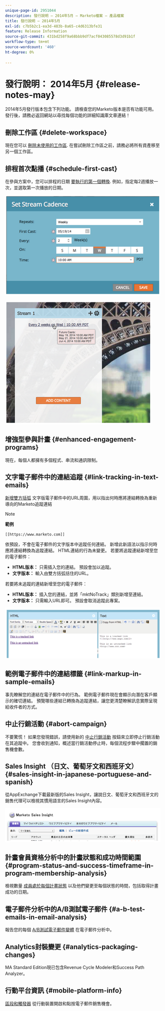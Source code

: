 ```yaml
---
unique-page-id: 2951044
description: 發行說明 — 2014年5月 — Marketo檔案 — 產品檔案
title: 發行說明 — 2014年5月
exl-id: c7b5b2c1-ea3d-483b-8a65-c4d6313bfe31
feature: Release Information
source-git-commit: 431bd258f9a68bbb9df7acf043085578d3d91b1f
workflow-type: tm+mt
source-wordcount: '460'
ht-degree: 0%

---
```


# 發行說明： 2014年5月 {#release-notes-may}

2014年5月發行版本包含下列功能。 請檢查您的Marketo版本是否有功能可用。 發行後，請務必返回網站以尋找每個功能的詳細知識庫文章連結！

## 刪除工作區 {#delete-workspace}

現在您可以 [刪除未使用的工作區](/help/marketo/product-docs/administration/workspaces-and-person-partitions/delete-a-workspace.md). 在嘗試刪除工作區之前，請務必將所有資產移至另一個工作區。

## 排程首次點播 {#schedule-first-cast}

在參與方案中，您可以排程的日期 [要執行的第一個轉換](/help/marketo/product-docs/email-marketing/drip-nurturing/engagement-program-streams/set-stream-cadence.md). 例如，指定每2週播放一次，並選取第一次播放的日期。

![](assets/image2014-9-22-11-3a57-3a36.png)

![](assets/image2014-9-22-11-3a57-3a54.png)

## 增強型參與計畫 {#enhanced-engagement-programs}

現在，每個人都擁有多個程式、串流和通訊限制。

## 文字電子郵件中的連結追蹤 {#link-tracking-in-text-emails}

[新增雙方括弧](/help/marketo/product-docs/email-marketing/general/functions-in-the-editor/add-tracked-links-to-a-text-email.md) 文字版電子郵件中的URL周圍，用以指出何時應將連結轉換為重新導向的Marketo追蹤連結

>[!NOTE]
>
>**範例**
>
>`[[https://www.marketo.com]]`

依預設，不會在電子郵件的文字版本中追蹤任何連結。 新增此新語法以指示何時應將連結轉換為追蹤連結。 HTML連結的行為未變更。  若要將追蹤連結新增至您的電子郵件：

* **HTML版本：** 只需插入您的連結。 預設會加以追蹤。
* **文字版本：** 輸入由雙方括弧括住的URL。

若要將未追蹤的連結新增至您的電子郵件：

* **HTML版本：** 插入您的連結，並將「mktNoTrack」類別新增至連結。
* **文字版本：** 只需輸入URL即可。 預設會取消追蹤此專案。

![](assets/image2014-9-22-12-3a1-3a34.png)

## 範例電子郵件中的連結標籤 {#link-markup-in-sample-emails}

事先瞭解您的連結在電子郵件中的行為。 範例電子郵件現在會顯示向潛在客戶顯示的確切連結。 預覽哪些連結已轉換為追蹤連結，讓您更清楚瞭解訊息實際呈現給收件者的方式。

## 中止行銷活動 {#abort-campaign}

不要驚慌！ 如果您發現錯誤，請使用新的 [中止行銷活動](/help/marketo/product-docs/core-marketo-concepts/smart-campaigns/using-smart-campaigns/abort-a-smart-campaign.md) 按鈕來立即停止行銷活動在其追蹤中。 您會收到通知，概述當行銷活動停止時，每個流程步驟中擱置的銷售機會數。

## Sales Insight （日文、葡萄牙文和西班牙文） {#sales-insight-in-japanese-portuguese-and-spanish}

從AppExchange下載最新版的Sales Insight，讓說日文、葡萄牙文和西班牙文的銷售代理可以檢視其慣用語言的Sales Insight內容。

![](assets/image2014-9-22-12-3a2-3a12.png)

## 計畫會員資格分析中的計畫狀態和成功時間範圍 {#program-status-and-success-timeframe-in-program-membership-analysis}

檢視數量 [成員處於每個計畫狀態](/help/marketo/product-docs/reporting/revenue-cycle-analytics/program-analytics/build-a-program-membership-analysis-report-that-lists-leads.md) 以及他們變更至每個狀態的時間，包括取得計畫成功的日期。

## 電子郵件分析中的A/B測試電子郵件 {#a-b-test-emails-in-email-analysis}

報告您的每個 [A/B測試電子郵件變體](/help/marketo/product-docs/reporting/revenue-cycle-analytics/email-analysis/build-an-email-analysis-report-that-shows-program-information.md) 在電子郵件分析中。

## Analytics封裝變更 {#analytics-packaging-changes}

MA Standard Edition現已包含Revenue Cycle Modeler和Success Path Analyzer。

## 行動平台資訊 {#mobile-platform-info}

[區段和觸發器](/help/marketo/product-docs/reporting/basic-reporting/report-activity/build-a-people-performance-report-with-mobile-platform-columns.md) 從行動裝置開啟和點按電子郵件銷售機會。

